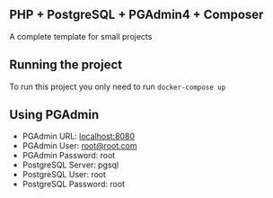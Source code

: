 ## PHP + PostgreSQL + PGAdmin4 + Composer
A complete template for small projects

## Running the project
To run this project you only need to run `docker-compose up`

## Using PGAdmin
* PGAdmin URL: [localhost:8080](http://localhost:8080)
* PGAdmin User: root@root.com
* PGAdmin Password: root
* PostgreSQL Server: pgsql
* PostgreSQL User: root
* PostgreSQL Password: root
